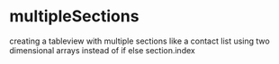 # multipleSections
creating a tableview with multiple sections like a contact list using two dimensional arrays instead of if else section.index
